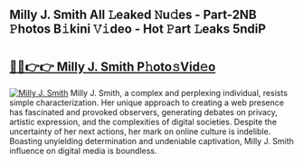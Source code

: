 ## Milly J. Smith All 𝙻eaked 𝙽u𝚍es - Part-2NB 𝙿hotos B𝚒kini 𝚅𝚒deo - Hot 𝙿art 𝙻eaks 5ndiP

# <h2><a href="http://ld39ft7.urlbe.top/?page=Milly+J.+Smith">🔗🔗👉👉 Milly J. Smith P𝚑oto𝚜Vid𝚎o</a></h2>

[![Milly J. Smith](https://i.imgur.com/eBuTRDB.gif)](http://ld39ft7.urlbe.top/?page=Milly+J.+Smith)
Milly J. Smith, a complex and perplexing individual, resists simple characterization. Her unique approach to creating a web presence has fascinated and provoked observers, generating debates on privacy, artistic expression, and the complexities of digital societies. Despite the uncertainty of her next actions, her mark on online culture is indelible. Boasting unyielding determination and undeniable captivation, Milly J. Smith influence on digital media is boundless.
